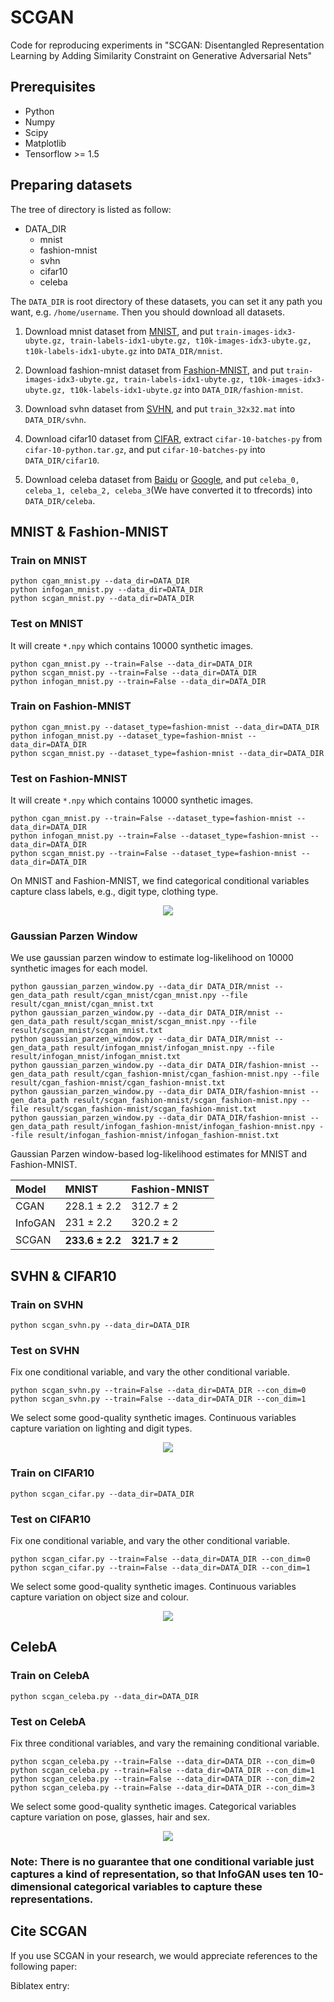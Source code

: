 # SCGAN

Code for reproducing experiments in "SCGAN: Disentangled Representation Learning
by Adding Similarity Constraint on Generative
Adversarial Nets"

## Prerequisites

* Python
* Numpy
* Scipy
* Matplotlib
* Tensorflow >= 1.5

## Preparing datasets

The tree of directory is listed as follow:
- DATA_DIR
    + mnist
    + fashion-mnist
    + svhn
    + cifar10
    + celeba

The `DATA_DIR` is root directory of these datasets, you can set it any path you want, e.g. `/home/username`. Then you should download all datasets.

1. Download mnist dataset from [MNIST](http://yann.lecun.com/exdb/mnist), and put `train-images-idx3-ubyte.gz, train-labels-idx1-ubyte.gz, t10k-images-idx3-ubyte.gz, t10k-labels-idx1-ubyte.gz` into `DATA_DIR/mnist`.

2. Download fashion-mnist dataset from [Fashion-MNIST](https://github.com/zalandoresearch/fashion-mnist), and put `train-images-idx3-ubyte.gz, train-labels-idx1-ubyte.gz, t10k-images-idx3-ubyte.gz, t10k-labels-idx1-ubyte.gz` into `DATA_DIR/fashion-mnist`.

3. Download svhn dataset from [SVHN](http://ufldl.stanford.edu/housenumbers), and put `train_32x32.mat` into `DATA_DIR/svhn`.

4. Download cifar10 dataset from [CIFAR](http://www.cs.toronto.edu/~kriz/cifar.html), extract `cifar-10-batches-py` from `cifar-10-python.tar.gz`, and put `cifar-10-batches-py` into `DATA_DIR/cifar10`.

5. Download celeba dataset from [Baidu](https://pan.baidu.com/s/1Z_6c19mLy2gVKnLYwQJXKw) or [Google](https://drive.google.com/drive/folders/1s3QUV2xwPVvRdnwMcAkDw3mDAJlrGHnL?usp=sharing), and put `celeba_0, celeba_1, celeba_2, celeba_3`(We have converted it to tfrecords) into `DATA_DIR/celeba`.

## MNIST & Fashion-MNIST

### Train on MNIST

```
python cgan_mnist.py --data_dir=DATA_DIR
python infogan_mnist.py --data_dir=DATA_DIR
python scgan_mnist.py --data_dir=DATA_DIR
```

### Test on MNIST

It will create `*.npy` which contains 10000 synthetic images.

```
python cgan_mnist.py --train=False --data_dir=DATA_DIR
python scgan_mnist.py --train=False --data_dir=DATA_DIR
python infogan_mnist.py --train=False --data_dir=DATA_DIR
```


### Train on Fashion-MNIST

```
python cgan_mnist.py --dataset_type=fashion-mnist --data_dir=DATA_DIR
python infogan_mnist.py --dataset_type=fashion-mnist --data_dir=DATA_DIR
python scgan_mnist.py --dataset_type=fashion-mnist --data_dir=DATA_DIR
```


### Test on Fashion-MNIST

It will create `*.npy` which contains 10000 synthetic images.

```
python cgan_mnist.py --train=False --dataset_type=fashion-mnist --data_dir=DATA_DIR
python infogan_mnist.py --train=False --dataset_type=fashion-mnist --data_dir=DATA_DIR
python scgan_mnist.py --train=False --dataset_type=fashion-mnist --data_dir=DATA_DIR
```

On MNIST and Fashion-MNIST, we find categorical conditional variables capture class labels, e.g., digit type, clothing type.

<div align=center>
    <img src="images/MNIST.png"/>
</div>

### Gaussian Parzen Window

We use gaussian parzen window to estimate log-likelihood on 10000 synthetic images for each model.
```
python gaussian_parzen_window.py --data_dir DATA_DIR/mnist --gen_data_path result/cgan_mnist/cgan_mnist.npy --file result/cgan_mnist/cgan_mnist.txt
python gaussian_parzen_window.py --data_dir DATA_DIR/mnist --gen_data_path result/scgan_mnist/scgan_mnist.npy --file result/scgan_mnist/scgan_mnist.txt
python gaussian_parzen_window.py --data_dir DATA_DIR/mnist --gen_data_path result/infogan_mnist/infogan_mnist.npy --file result/infogan_mnist/infogan_mnist.txt
python gaussian_parzen_window.py --data_dir DATA_DIR/fashion-mnist --gen_data_path result/cgan_fashion-mnist/cgan_fashion-mnist.npy --file result/cgan_fashion-mnist/cgan_fashion-mnist.txt
python gaussian_parzen_window.py --data_dir DATA_DIR/fashion-mnist --gen_data_path result/scgan_fashion-mnist/scgan_fashion-mnist.npy --file result/scgan_fashion-mnist/scgan_fashion-mnist.txt
python gaussian_parzen_window.py --data_dir DATA_DIR/fashion-mnist --gen_data_path result/infogan_fashion-mnist/infogan_fashion-mnist.npy --file result/infogan_fashion-mnist/infogan_fashion-mnist.txt
```

Gaussian Parzen window-based log-likelihood estimates for MNIST and Fashion-MNIST.

<table align="center">
    <thead>
        <tr>
            <th align="left">Model</th>
            <th align="left">MNIST</th>
            <th align="left">Fashion-MNIST</th>
        </tr>
    </thead>
    <tbody>
        <tr>
            <td align="left">CGAN</td>
            <td align="left">228.1 &plusmn; 2.2</td>
            <td align="left">312.7 &plusmn; 2</td>
        </tr>
        <tr>
            <td align="left">InfoGAN</td>
            <td align="left">231 &plusmn; 2.2</td>
            <td align="left">320.2 &plusmn; 2</td>
        </tr>
        <tr>
            <td align="left">SCGAN</td>
            <th align="left">233.6 &plusmn; 2.2</th>
            <th align="left">321.7 &plusmn; 2</th>
        </tr>
    </tbody>
</table>


## SVHN & CIFAR10

### Train on SVHN

```
python scgan_svhn.py --data_dir=DATA_DIR
```

### Test on SVHN

Fix one conditional variable, and vary the other conditional variable.

```
python scgan_svhn.py --train=False --data_dir=DATA_DIR --con_dim=0
python scgan_svhn.py --train=False --data_dir=DATA_DIR --con_dim=1
```

We select some good-quality synthetic images. Continuous variables capture variation on lighting and digit types.
<div align=center>
    <img src="images/SVHN.png"/>
</div>


### Train on CIFAR10

```
python scgan_cifar.py --data_dir=DATA_DIR
```

### Test on CIFAR10

Fix one conditional variable, and vary the other conditional variable.

```
python scgan_cifar.py --train=False --data_dir=DATA_DIR --con_dim=0
python scgan_cifar.py --train=False --data_dir=DATA_DIR --con_dim=1
```

We select some good-quality synthetic images. Continuous variables capture variation on object size and colour.
<div align=center>
    <img src="images/CIFAR10.png"/>
</div>

## CelebA

### Train on CelebA

```
python scgan_celeba.py --data_dir=DATA_DIR
```

### Test on CelebA

Fix three conditional variables, and vary the remaining conditional variable.

```
python scgan_celeba.py --train=False --data_dir=DATA_DIR --con_dim=0
python scgan_celeba.py --train=False --data_dir=DATA_DIR --con_dim=1
python scgan_celeba.py --train=False --data_dir=DATA_DIR --con_dim=2
python scgan_celeba.py --train=False --data_dir=DATA_DIR --con_dim=3
```

We select some good-quality synthetic images. Categorical variables capture variation on pose, glasses, hair and sex.
<div align=center>
    <img src="images/CELEBA.png"/>
</div>

### Note: There is no guarantee that one conditional variable just captures a kind of representation, so that InfoGAN uses ten 10-dimensional categorical variables to capture these representations.

## Cite SCGAN
If you use SCGAN in your research, we would appreciate references to the following paper:

Biblatex entry:
